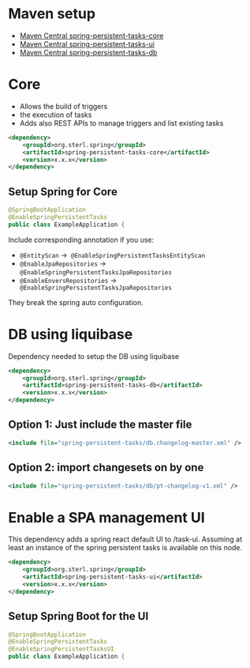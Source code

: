 # Maven setup

-   [Maven Central spring-persistent-tasks-core](https://central.sonatype.com/artifact/org.sterl.spring/spring-persistent-tasks-core/versions)
-   [Maven Central spring-persistent-tasks-ui](https://central.sonatype.com/artifact/org.sterl.spring/spring-persistent-tasks-ui/versions)
-   [Maven Central spring-persistent-tasks-db](https://central.sonatype.com/artifact/org.sterl.spring/spring-persistent-tasks-db/versions)

# Core

-   Allows the build of triggers
-   the execution of tasks
-   Adds also REST APIs to manage triggers and list existing tasks

```xml
<dependency>
    <groupId>org.sterl.spring</groupId>
    <artifactId>spring-persistent-tasks-core</artifactId>
    <version>x.x.x</version>
</dependency>
```

## Setup Spring for Core

```java
@SpringBootApplication
@EnableSpringPersistentTasks
public class ExampleApplication {
```

Include corresponding annotation if you use:

-   `@EntityScan` ->` @EnableSpringPersistentTasksEntityScan`
-   `@EnableJpaRepositories` -> `@EnableSpringPersistentTasksJpaRepositories`
-   `@EnableEnversRepositories` ->` @EnableSpringPersistentTasksJpaRepositories`

They break the spring auto configuration.

# DB using liquibase

Dependency needed to setup the DB using liquibase

```xml
<dependency>
    <groupId>org.sterl.spring</groupId>
    <artifactId>spring-persistent-tasks-db</artifactId>
    <version>x.x.x</version>
</dependency>
```

## Option 1: Just include the master file

```xml
<include file="spring-persistent-tasks/db.changelog-master.xml" />
```

## Option 2: import changesets on by one

```xml
<include file="spring-persistent-tasks/db/pt-changelog-v1.xml" />
```

# Enable a SPA management UI

This dependency adds a spring react default UI to /task-ui. Assuming at least an instance of the spring persistent tasks is available on this node.

```xml
<dependency>
    <groupId>org.sterl.spring</groupId>
    <artifactId>spring-persistent-tasks-ui</artifactId>
    <version>x.x.x</version>
</dependency>
```

## Setup Spring Boot for the UI

```java
@SpringBootApplication
@EnableSpringPersistentTasks
@EnableSpringPersistentTasksUI
public class ExampleApplication {
```
